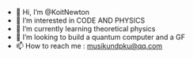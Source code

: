 - 👋 Hi, I’m @KoitNewton
- 👀 I’m interested in CODE AND PHYSICS
- 🌱 I’m currently learning theoretical physics
- 💞️ I’m looking to build a quantum computer and a GF
- 📫 How to reach me : musikundpku@qq.com

<!---
KoitNewton/KoitNewton is a ✨ special ✨ repository because its `README.md` (this file) appears on your GitHub profile.
You can click the Preview link to take a look at your changes.
--->
